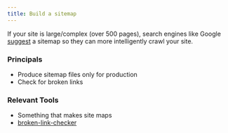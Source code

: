 ```yaml
---
title: Build a sitemap
---
```


If your site is large/complex (over 500 pages), search engines like Google [suggest](https://support.google.com/webmasters/answer/156184?hl=en) a sitemap so they can more intelligently crawl your site.

### Principals

- Produce sitemap files only for production
- Check for broken links

### Relevant Tools

- Something that makes site maps
- [broken-link-checker](https://www.npmjs.com/package/broken-link-checker)

